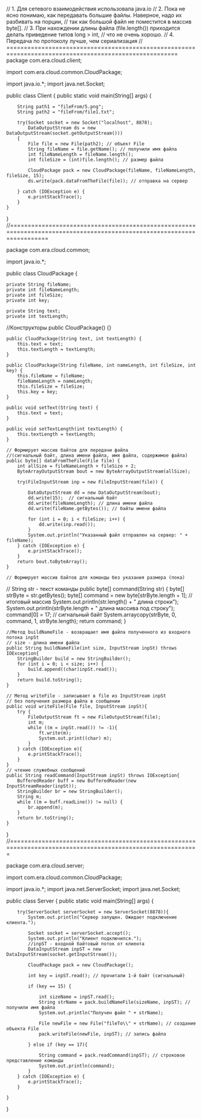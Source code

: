 // 1. Для сетевого взаимодействия использовала java.io
// 2. Пока не ясно понимаю, как передавать большие файлы. Наверное, надо их разбивать на порции,
//     так как большой файл не поместится в массив byte[].
// 3. При нахождении длины файла (file.length()) приходится делать приведение типов long > int,
//    что не очень хорошо.
// 4. Передача по протоколу лучше, чем сериализация
// =======================================================================================================
package com.era.cloud.client;

import com.era.cloud.common.CloudPackage;

import java.io.*;
import java.net.Socket;

public class Client {
    public static void main(String[] args) {

        String path1 = "fileFrom/5.png";
        String path2 = "fileFrom/file1.txt";

        try(Socket socket = new Socket("localhost", 8878);
            DataOutputStream ds = new DataOutputStream(socket.getOutputStream()))
        {
            File file = new File(path2); // объект File
            String fileName = file.getName(); // получили имя файла
            int fileNameLength = fileName.length();
            int fileSize = (int)file.length(); // размер файла

            CloudPackage pack = new CloudPackage(fileName, fileNameLength, fileSize, 15);
            ds.write(pack.dataFromTheFile(file)); // отправка на сервер

        } catch (IOException e) {
            e.printStackTrace();
        }
    }

}
//=======================================================================================================================

package com.era.cloud.common;

import java.io.*;

public class CloudPackage {

    private String fileName;
    private int fileNameLength;
    private int fileSize;
    private int key;

    private String text;
    private int textLength;

//Конструкторы
    public CloudPackage() {}

    public CloudPackage(String text, int textLength) {
        this.text = text;
        this.textLength = textLength;
    }

    public CloudPackage(String fileName, int nameLength, int fileSize, int key) {
        this.fileName = fileName;
        fileNameLength = nameLength;
        this.fileSize = fileSize;
        this.key = key;
    }

    public void setText(String text) {
        this.text = text;
    }

    public void setTextLength(int textLength) {
        this.textLength = textLength;
    }

    // Формирует массив байтов для передачи файла
    //(сигнальный байт, длина имени файла, имя файла, содержимое файла)
    public byte[] dataFromTheFile(File file) {
        int allSize = fileNameLength + fileSize + 2;
        ByteArrayOutputStream bout = new ByteArrayOutputStream(allSize);

        try(FileInputStream inp = new FileInputStream(file)) {

            DataOutputStream dd = new DataOutputStream(bout);
            dd.write(15);  // сигнальный байт
            dd.write(fileNameLength); // длина имени файла
            dd.write(fileName.getBytes()); // байты имени файла

            for (int i = 0; i < fileSize; i++) {
                dd.write(inp.read());
            }
            System.out.println("Указанный файл отправлен на сервер: " + fileName);
        } catch (IOException e) {
            e.printStackTrace();
        }
        return bout.toByteArray();
    }

    // Формирует массив байтов для команды без указания размера (пока)
// String str - текст команды
    public byte[] command(String str) {
        byte[] strByte = str.getBytes();
        byte[] command = new byte[strByte.length + 1]; // итоговый массив
        System.out.println(str.length() + " длина строки");
        System.out.println(strByte.length + " длина массива под строку");
        command[0] = 17; // сигнальный байт
        System.arraycopy(strByte, 0, command, 1, strByte.length);
        return command;
    }

    //Метод buildNameFile - возвращает имя файла полученного из входного потока inpSt
    // size - длина имени файла
    public String buildNameFile(int size, InputStream inpSt) throws IOException{
        StringBuilder build = new StringBuilder();
        for (int i = 0; i < size; i++) {
            build.append((char)inpSt.read());
        }
        return build.toString();
    }

    // Метод writeFile - записывает в file из InputStream inpSt
    // без получения размера файла в сообщении
    public void writeFile(File file, InputStream inpSt){
        try {
            FileOutputStream ft = new FileOutputStream(file);
            int m;
            while ((m = inpSt.read()) != -1){
                ft.write(m);
                System.out.print((char) m);
            }
        } catch (IOException e){
            e.printStackTrace();
        }
    }
    // чтение служебных сообщений
    public String readCommand(InputStream inpSt) throws IOException{
        BufferedReader buff = new BufferedReader(new InputStreamReader(inpSt));
        StringBuilder br = new StringBuilder();
        String m;
        while ((m = buff.readLine()) != null) {
            br.append(m);
        }
        return br.toString();
    }
}
//============================================================================================================

package com.era.cloud.server;

import com.era.cloud.common.CloudPackage;

import java.io.*;
import java.net.ServerSocket;
import java.net.Socket;

public class Server {
    public static void main(String[] args) {

        try(ServerSocket serverSocket = new ServerSocket(8878)){
            System.out.println("Сервер запущен. Ожидает подключение клиента.");

            Socket socket = serverSocket.accept();
            System.out.println("Клиент подключился.");
            //inpST - входной байтовый поток от клиента
            DataInputStream inpST = new DataInputStream(socket.getInputStream());

            CloudPackage pack = new CloudPackage();

            int key = inpST.read(); // прочитали 1-й байт (сигнальный)

            if (key == 15) {

                int sizeName = inpST.read();
                String strName = pack.buildNameFile(sizeName, inpST); // получили имя файла
                System.out.println("Получен файл " + strName);

                File newFile = new File("fileTo\\" + strName); // создание объекта File
                pack.writeFile(newFile, inpST); // запись файла

            } else if (key == 17){

                String command = pack.readCommand(inpST); // строковое представление команды
                System.out.println(command);
            }
        } catch (IOException e) {
            e.printStackTrace();
        }

    }
}
